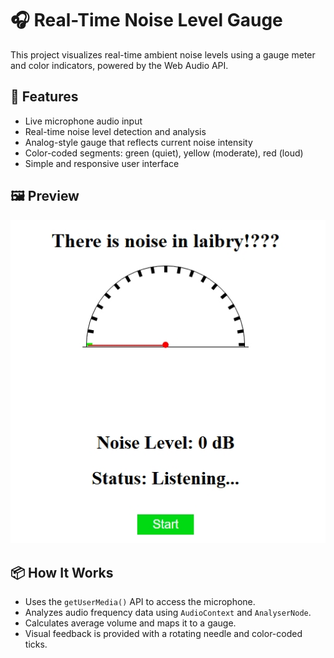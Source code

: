 # 🎧 Real-Time Noise Level Gauge

This project visualizes real-time ambient noise levels using a gauge meter and color indicators, powered by the Web Audio API.

## 🚀 Features

- Live microphone audio input
- Real-time noise level detection and analysis
- Analog-style gauge that reflects current noise intensity
- Color-coded segments: green (quiet), yellow (moderate), red (loud)
- Simple and responsive user interface

## 🖼️ Preview

![Noise Gauge Preview](Photo/Project%20view.jpeg)

## 📦 How It Works

- Uses the `getUserMedia()` API to access the microphone.
- Analyzes audio frequency data using `AudioContext` and `AnalyserNode`.
- Calculates average volume and maps it to a gauge.
- Visual feedback is provided with a rotating needle and color-coded ticks.